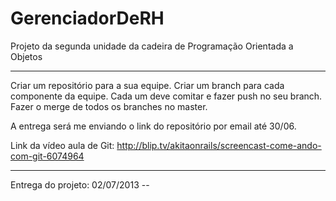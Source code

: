 GerenciadorDeRH
===============

Projeto da segunda unidade da cadeira de Programação Orientada a Objetos

--------------------------------------------------------------------------

Criar um repositório para a sua equipe.
Criar um branch para cada componente da equipe.
Cada um deve comitar e fazer push no seu branch.
Fazer o merge de todos os branches no master.

A entrega será me enviando o link do repositório por email até 30/06.


Link da vídeo aula de Git:
http://blip.tv/akitaonrails/screencast-come-ando-com-git-6074964

---------------------------------------------------------------------------

Entrega do projeto: 02/07/2013 --
